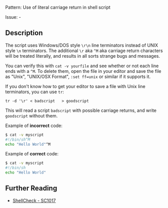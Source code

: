 Pattern: Use of literal carriage return in shell script

Issue: -

## Description

The script uses Windows/DOS style `\r\n` line terminators instead of UNIX style `\n` terminators. The additional `\r` aka `^M` aka carriage return characters will be treated literally, and results in all sorts strange bugs and messages.

You can verify this with `cat -v yourfile` and see whether or not each line ends with a `^M`. To delete them, open the file in your editor and save the file as "Unix", "UNIX/OSX Format", `:set ff=unix` or similar if it supports it.

If you don't know how to get your editor to save a file with Unix line terminators, you can use `tr`:

    tr -d '\r' < badscript   > goodscript

This will read a script `badscript` with possible carriage returns, and write `goodscript` without them.

Example of **incorrect** code:

```sh
$ cat -v myscript
#!/bin/sh^M
echo "Hello World"^M
```

Example of **correct** code:

```sh
$ cat -v myscript
#!/bin/sh
echo "Hello World"
```

## Further Reading

* [ShellCheck - SC1017](https://github.com/koalaman/shellcheck/wiki/SC1017)
